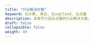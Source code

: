 ```yaml
---
title: "行业解决方案"
keyword: 云计算, 青云, QingCloud, 云点播
description: 本章节介绍云点播的行业解决方案。
draft: false
collapsible: false
weight: 40
---
```




